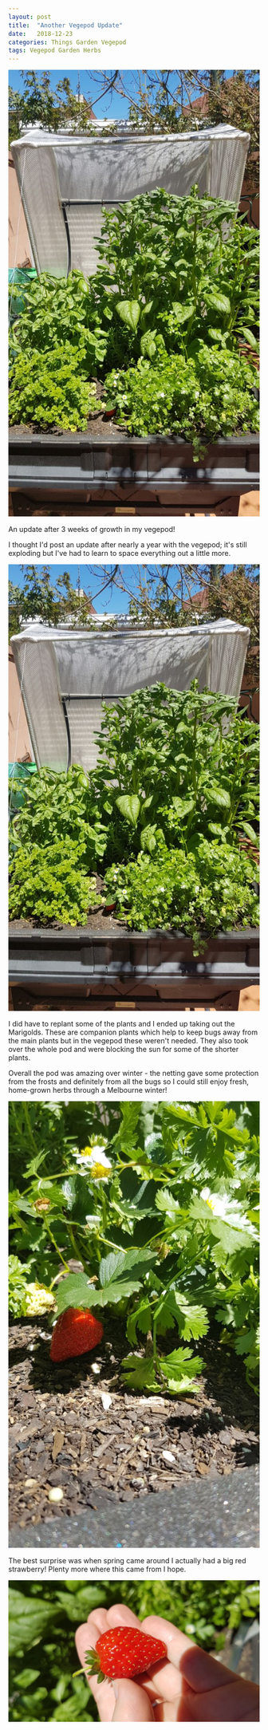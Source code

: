 ```yaml
---
layout: post
title:  "Another Vegepod Update"
date:   2018-12-23
categories: Things Garden Vegepod
tags: Vegepod Garden Herbs
---
```


![The pod!](/images/vegepod/progress_dec_2018_01.jpg)

An update after 3 weeks of growth in my vegepod!

<!--more-->

I thought I'd post an update after nearly a year with the vegepod; it's still exploding but I've had to learn to space everything out a little more.

![The pod!](/images/vegepod/progress_dec_2018_01.jpg)

I did have to replant some of the plants and I ended up taking out the Marigolds. These are companion plants which help to keep bugs away from the main plants but in the vegepod these weren't needed. They also took over the whole pod and were blocking the sun for some of the shorter plants.

Overall the pod was amazing over winter - the netting gave some protection from the frosts and definitely from all the bugs so I could still enjoy fresh, home-grown herbs through a Melbourne winter!

![Sneaky strawberry!](/images/vegepod/progress_dec_2018_strawb01.jpg)

The best surprise was when spring came around I actually had a big red strawberry! Plenty more where this came from I hope.

![Beautiful strawberry](/images/vegepod/progress_dec_2018_strawb02.jpg)
